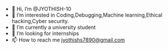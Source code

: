 - 👋 Hi, I’m @JYOTHISH-10
- 👀 I’m interested in Coding,Debugging,Machine learning,Ethical hacking,Cyber security.
- 🌱 I’m currently a university student
- 💞️ I’m looking for internships
- 📫 How to reach me jyothishs7890@gmail.com

<!---
JYOTHISH-10/JYOTHISH-10 is a ✨ special ✨ repository because its `README.md` (this file) appears on your GitHub profile.
You can click the Preview link to take a look at your changes.
--->
